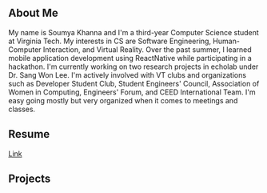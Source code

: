 ## About Me

My name is Soumya Khanna and I'm a third-year Computer Science student at Virginia Tech. My interests in CS are Software Engineering, Human-Computer Interaction, and Virtual Reality. Over the past summer, I learned mobile application development using ReactNative while participating in a hackathon. I'm currently working on two research projects in echolab under Dr. Sang Won Lee. I'm actively involved with VT clubs and organizations such as Developer Student Club, Student Engineers' Council, Association of Women in Computing, Engineers' Forum, and CEED International Team. I'm easy going mostly but very organized when it comes to meetings and classes.


## Resume

[Link](https://github.com/soumyakhanna/soumyakhanna.github.io/blob/master/Soumya%20Khanna%20Resume.pdf) 


## Projects


